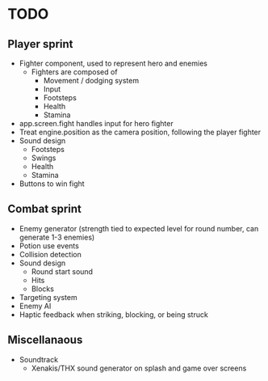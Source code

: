 # TODO
## Player sprint
- Fighter component, used to represent hero and enemies
  - Fighters are composed of
    - Movement / dodging system
    - Input
    - Footsteps
    - Health
    - Stamina
- app.screen.fight handles input for hero fighter
- Treat engine.position as the camera position, following the player fighter
- Sound design
  - Footsteps
  - Swings
  - Health
  - Stamina
- Buttons to win fight

## Combat sprint
- Enemy generator (strength tied to expected level for round number, can generate 1-3 enemies)
- Potion use events
- Collision detection
- Sound design
  - Round start sound
  - Hits
  - Blocks
- Targeting system
- Enemy AI
- Haptic feedback when striking, blocking, or being struck

## Miscellanaous
- Soundtrack
  - Xenakis/THX sound generator on splash and game over screens
